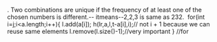 . Two combinations are unique if the frequency of at least one of the chosen numbers is different.-- itmeans--2,2,3 is same as 232.
​
for(int i=j;i<a.length;i++){
l.add(a[i]);
h(lr,a,l,t-a[i],i);// not i + 1 because we can reuse same elements
l.remove(l.size()-1);//very important
} //for